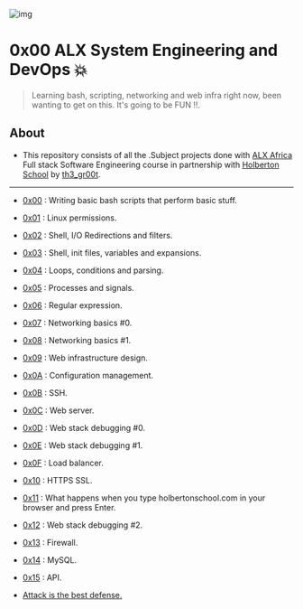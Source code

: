 ![img](https://assets.imaginablefutures.com/media/images/ALX_Logo.max-200x150.png)



# 0x00 ALX System Engineering and DevOps 💥



>Learning bash, scripting, networking and web infra right now, been wanting to get on this. It's going to be FUN !!.



## About



- This repository consists of all the .Subject projects done with [ALX Africa](https://www.alxafrica.com/) Full stack Software Engineering course in partnership with [Holberton School](https://www.holbertonschool.com/) by [th3\_gr00t](https://th3-gr00t.tk/).



---



- [0x00](./0x00-shell_basics) : Writing basic bash scripts that perform basic stuff.

- [0x01](./0x01-shell_permissions) : Linux permissions.

- [0x02](./0x02-shell_redirections) : Shell, I/O Redirections and filters.

- [0x03](./0x03-shell_variables_expansions) : Shell, init files, variables and expansions.

- [0x04](./0x04-loops_conditions_and_parsing) : Loops, conditions and parsing.

- [0x05](./0x05-processes_and_signals) : Processes and signals.

- [0x06](./0x06-regular_expressions) : Regular expression.

- [0x07](./0x07-networking_basics) : Networking basics #0.

- [0x08](./0x08-networking_basics_2) : Networking basics #1.

- [0x09](./0x09-web_infrastructure_design) : Web infrastructure design.

- [0x0A](./0x0A-configuration_management) : Configuration management.

- [0x0B](./0x0B-ssh) : SSH.

- [0x0C](./0x0C-web_server) : Web server.

- [0x0D](./0x0D-web_stack_debugging_0) : Web stack debugging #0.

- [0x0E](./0x0E-web_stack_debugging_1) : Web stack debugging #1.

- [0x0F](./0x0F-load_balancer) : Load balancer.

- [0x10](./0x10-https_ssl) : HTTPS SSL.

- [0x11](./0x11-what_happens_when_your_type_google_com_in_your_browser_and_press_enter) : What happens when you type holbertonschool.com in your browser and press Enter.

- [0x12](./0x12-web_stack_debugging_2) : Web stack debugging #2.

- [0x13](./0x13-firewall) : Firewall.

- [0x14](./0x14-mysql) : MySQL.

- [0x15](./0x15-api) : API.

- [Attack is the best defense.](./attack_is_the_best_defense)
